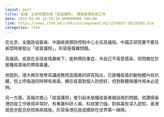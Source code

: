 ```yaml
---
layout: post
title: 高福：正研究是否推「疫苗護照」　讚揚香港防疫工作
date: 2021-03-05 22:59:59.000000000 +08:00
link: https://news.rthk.hk/rthk/ch/component/k2/1579037-20210305.htm
categories: rthk
---
```


在北京，全國政協委員、中國疾病預防控制中心主任高福指，中國正研究要不要及甚麼時候發出「疫苗護照」，形容是複雜問題。

高福說，疫苗在全球疫情嚴峻下，能夠預防重症，令自己不易受感染，但問題在於接種疫苗後的帶病毒量。

他提到，港大微生物學系講座教授袁國勇的研究指出，已接種疫苗的動物體內有抗體，但上呼吸道同時帶有病毒，顯示疫苗對個人防控好，但對群體保護作用未必足夠。

另一方面，高福亦擔心「疫苗護照」會引起未接種疫苗者被歧視的問題。他讚揚香港防疫工作做得非常好，有專業科研人員，科技實力強，對病毒有深入認知，香港居民亦配合防控疾病措施，形容香港抗疫成績排在世界第一梯隊。
